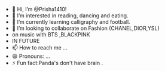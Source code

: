 - 👋 Hi, I’m @Prisha1410!
- 👀 I’m interested in reading, dancing and eating.
- 🌱 I’m currently learning calligraphy and football.
- 💞️ I’m looking to collaborate on Fashion (CHANEL,DIOR,YSL)
- on music with BTS ,BLACKPINK
- IN FUTURE
- 📫 How to reach me ...
- 😄 Pronouns: ...
- ⚡ Fun fact:Panda's don't have brain .

<!---
Prisha1410/Prisha1410 is a ✨ special ✨ repository because its `README.md` (this file) appears on your GitHub profile.
You can click the Preview link to take a look at your changes.
--->
